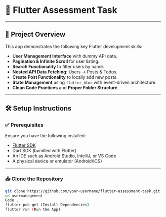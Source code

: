 # 📱 Flutter Assessment Task

---

## 📌 Project Overview

This app demonstrates the following key Flutter development skills:

- **User Management Interface** with dummy API data.
- **Pagination & Infinite Scroll** for user listing.
- **Search Functionality** to filter users by name.
- **Nested API Data Fetching**: Users → Posts & Todos.
- **Create Post Functionality** to locally add new posts.
- **State Management** using `flutter_bloc` with event-driven architecture.
- **Clean Code Practices** and **Proper Folder Structure**.

---

## 🛠 Setup Instructions

### ✅ Prerequisites

Ensure you have the following installed:

- [Flutter SDK](https://flutter.dev/docs/get-started/install)
- Dart SDK (bundled with Flutter)
- An IDE such as Android Studio, IntelliJ, or VS Code
- A physical device or emulator (Android/iOS)

---

### 📥 Clone the Repository

```bash
git clone https://github.com/your-username/flutter-assessment-task.git
cd usermanagement
Code .
flutter pub get (Install Dependencies)
flutter run (Run the App)

